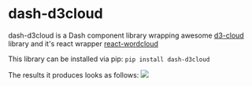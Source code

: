 # dash-d3cloud

dash-d3cloud is a Dash component library wrapping awesome [d3-cloud](https://www.jasondavies.com/wordcloud/) library and it's react wrapper [react-wordcloud](https://github.com/chrisrzhou/react-wordcloud)


This library can be installed via pip: `pip install dash-d3cloud`

The results it produces looks as follows:
![](https://raw.githubusercontent.com/trnkatomas/dash_d3cloud/master/img/usage.png)
